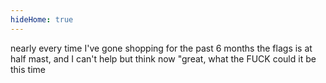 ```yaml
---
hideHome: true
---
```

nearly every time I've gone shopping for the past 6 months the flags is at half mast, and I can't help but think now "great, what the FUCK could it be this time